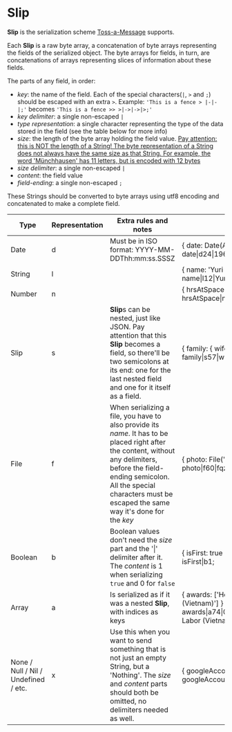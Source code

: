 # Slip
**Slip** is the serialization scheme <u>Toss-a-Message</u> supports.

Each **Slip** is a raw byte array, a concatenation of byte arrays representing the fields of the serialized object. The
byte arrays for fields, in turn, are concatenations of arrays representing slices of information about these fields.

The parts of any field, in order:
- *key*: the name of the field. Each of the special characters(`|`, `>` and `;`) should be escaped with an extra `>`. 
  Example: `'This is a fence > |-|-|;'` becomes `'This is a fence >> >|->|->|>;'`
- *key delimiter*: a single non-escaped `|`
- *type representation*: a single character representing the type of the data stored in the field (see the table below
  for more info)
- *size*: the length of the byte array holding the field value. <u>Pay attention: this is NOT the length of a String!
  The byte representation of a String does not always have the same size as that String. For example, the word
  'Münchhausen' has 11 letters, but is encoded with 12 bytes</u>
- *size delimiter*: a single non-escaped `|`
- *content*: the field value
- *field-ending*: a single non-escaped `;`

These Strings should be converted to byte arrays using utf8 encoding and concatenated to make a complete field.

<table>
    <thead>
        <tr>
            <th>Type</th>
            <th>Representation</th>
            <th>Extra rules and notes</th>
            <th>Example</th>
        </tr>
    </thead>
    <tbody>
        <tr>
            <td>Date</td>
            <td>d</td>
            <td>Must be in ISO format: YYYY-MM-DDThh:mm:ss.SSSZ</td>
            <td>{ date: Date(Apr 12, 1961, 09:07 Moscow) } → <br/>date|d24|1961-04-12T06:07:00.000Z;</td>
        </tr>
        <tr>
            <td>String</td>
            <td>l</td>
            <td></td>
            <td>{ name: 'Yuri Gagarin' } → <br/>name|l12|Yuri Gagarin;</td>
        </tr>
        <tr>
            <td>Number</td>
            <td>n</td>
            <td></td>
            <td>{ hrsAtSpace: 1.8 } → <br/>hrsAtSpace|n3|1.8;</td>
        </tr>
        <tr>
            <td>Slip</td>
            <td>s</td>
            <td>
                <b>Slip</b>s can be nested, just like JSON. Pay attention that this <b>Slip</b> becomes a field, so
                there'll be two semicolons at its end: one for the last nested field and one for it itself as a field.
            </td>
            <td>
                { family: { wife: 'Valentina', daughter1: 'Elena', daughter2: 'Galina' } } →
                <br/>family|s57|wife|l9|Valentina;daughter1|l5|Elena;daughter2|l6|Galina;;</td>
        </tr>
        <tr>
            <td>File</td>
            <td>f</td>
            <td>
                When serializing a file, you have to also provide its <i>name</i>. It has to be placed right after the
                content, without any delimiters, before the field-ending semicolon. All the special characters must be
                escaped the same way it's done for the <i>key</i>
            </td>
            <td>{ photo: File('>gagarin.png') } → <br/>photo|f60|fqzcSx6p4ftdQt/K/fR/cr4e+Jfgu40+CO8+z/vJ>>gagarin.png;</td>
        </tr>
        <tr>
            <td>Boolean</td>
            <td>b</td>
            <td>
                Boolean values don't need the <i>size</i> part and the '|' delimiter after it. The <i>content</i> is 1
                when serializing <code>true</code> and 0 for <code>false</code></td>
            <td>{ isFirst: true } → <br/>isFirst|b1;</td>
        </tr>
        <tr>
            <td>Array</td>
            <td>a</td>
            <td>Is serialized as if it was a nested <b>Slip</b>, with indices as keys</td>
            <td>
                { awards: ['Hero of the USSR', 'Order of Lenin', 'Hero of Labor (Vietnam)'] } → 
                <br/>awards|a74|0|l16|Hero of the USSR;1|l14|Order of Lenin;2|l23|Hero of Labor (Vietnam);;
            </td>
        </tr>
        <tr>
            <td>None / Null / Nil / Undefined / etc.</td>
            <td>x</td>
            <td>
                Use this when you want to send something that is not just an empty String, but a 'Nothing'.
                The <i>size</i> and <i>content</i> parts should both be omitted, no delimiters needed as well.
            </td>
            <td>{ googleAccount: null } → <br/>googleAccount|x;</td>
        </tr>
    </tbody>
</table>
